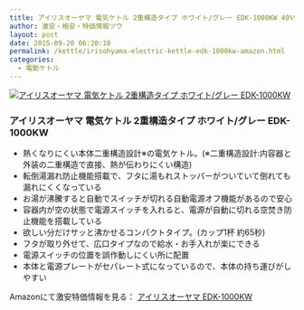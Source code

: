 ```yaml
---
title: アイリスオーヤマ 電気ケトル 2重構造タイプ ホワイト/グレー EDK-1000KW 49%％OFF激安特価1,480円台！送料無料！
author: 激安・格安・特価情報ツウ
layout: post
date: 2015-09-20 06:20:10
permalink: /kettle/irisohyama-electric-kettle-edk-1000kw-amazon.html
categories:
  - 電動ケトル
---
```

<div class="img-bg2 img_L">
  <a href="http://www.amazon.co.jp/exec/obidos/ASIN/B005MWZZP6/tokkajohotsu-22/ref=nosim/" name="amanatulink" target="_blank"><img src="http://ecx.images-amazon.com/images/I/41PfTRVCmWL._SL160_.jpg" alt="アイリスオーヤマ 電気ケトル 2重構造タイプ ホワイト/グレー EDK-1000KW" style="border: none;" /></a>
</div>

### アイリスオーヤマ 電気ケトル 2重構造タイプ ホワイト/グレー EDK-1000KW
<!--more-->

* 熱くなりにくい本体二重構造設計※の電気ケトル。(※二重構造設計:内容器と外装の二重構造で直接、熱が伝わりにくい構造)
* 転倒湯漏れ防止機能搭載で、フタに湯もれストッパーがついていて倒れても漏れにくくなっている
* お湯が沸騰すると自動でスイッチが切れる自動電源オフ機能があるので安心
* 容器内が空の状態で電源スイッチを入れると、電源が自動に切れる空焚き防止機能を搭載している
* 欲しい分だけサッと沸かせるコンパクトタイプ。(カップ1杯 約65秒)
* フタが取り外せて、広口タイプなので給水・お手入れが楽にできる
* 電源スイッチの位置を誤作動しにくい所に配置
* 本体と電源プレートがセパレート式になっているので、本体の持ち運びがしやすい

Amazonにて激安特価情報を見る： <a href="http://www.amazon.co.jp/exec/obidos/ASIN/B005MWZZP6/tokkajohotsu-22/ref=nosim/" target="_blank"><span class="fs150p">アイリスオーヤマ EDK-1000KW</span></a>